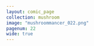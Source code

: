 ```yaml
---
layout: comic_page
collection: mushroom
image: "mushroommancer_022.png"
pagenum: 22
wide: true
---
```

